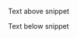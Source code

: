 Text above snippet

<!--SNIPSTART money-transfer-project-template-go-workflow {"select": ["1", "3-5"]}-->
<!--SNIPEND-->

Text below snippet

